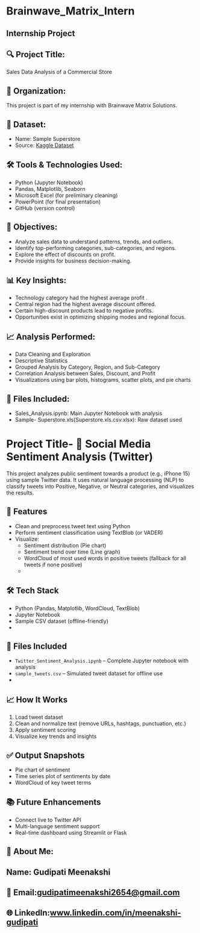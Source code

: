 # Brainwave_Matrix_Intern
## Internship Project

## 🔍 Project Title:
Sales Data Analysis of a Commercial Store

## 🏢 Organization:
This project is part of my internship with Brainwave Matrix Solutions.

## 📁 Dataset:
- Name: Sample Superstore
- Source: [Kaggle Dataset](https://www.kaggle.com/datasets/)

## 🛠️ Tools & Technologies Used:
- Python (Jupyter Notebook)
- Pandas, Matplotlib, Seaborn
- Microsoft Excel (for preliminary cleaning)
- PowerPoint (for final presentation)
- GitHub (version control)

## 📌 Objectives:
- Analyze sales data to understand patterns, trends, and outliers.
- Identify top-performing categories, sub-categories, and regions.
- Explore the effect of discounts on profit.
- Provide insights for business decision-making.

## 📊 Key Insights:
- Technology category had the highest average profit .
- Central region had the highest average discount offered.
- Certain high-discount products lead to negative profits.
- Opportunities exist in optimizing shipping modes and regional focus.

## 📈 Analysis Performed:
- Data Cleaning and Exploration
- Descriptive Statistics
- Grouped Analysis by Category, Region, and Sub-Category
- Correlation Analysis between Sales, Discount, and Profit
- Visualizations using bar plots, histograms, scatter plots, and pie charts

## 📎 Files Included:
- Sales_Analysis.ipynb: Main Jupyter Notebook with analysis
- Sample- Superstore.xls(Superstore.xls.csv.xlsx): Raw dataset used

# Project Title- 🧠 Social Media Sentiment Analysis (Twitter)
This project analyzes public sentiment towards a product (e.g., iPhone 15) using sample Twitter data. It uses natural language processing (NLP) to classify tweets into Positive, Negative, or Neutral categories, and visualizes the results.

## 📌 Features
- Clean and preprocess tweet text using Python
- Perform sentiment classification using TextBlob (or VADER)
- Visualize:
  - Sentiment distribution (Pie chart)
  - Sentiment trend over time (Line graph)
  - WordCloud of most used words in positive tweets (fallback for all tweets if none positive)
  - 
## 🛠️ Tech Stack
- Python (Pandas, Matplotlib, WordCloud, TextBlob)
- Jupyter Notebook
- Sample CSV dataset (offline-friendly)
- 
## 🧾 Files Included
- `Twitter_Sentiment_Analysis.ipynb` – Complete Jupyter notebook with analysis
- `sample_tweets.csv` – Simulated tweet dataset for offline use
- 
## 📈 How It Works
1. Load tweet dataset
2. Clean and normalize text (remove URLs, hashtags, punctuation, etc.)
3. Apply sentiment scoring
4. Visualize key trends and insights
   
## ✅ Output Snapshots
- Pie chart of sentiment
- Time series plot of sentiments by date
- WordCloud of key tweet terms

## 📚 Future Enhancements
- Connect live to Twitter API
- Multi-language sentiment support
- Real-time dashboard using Streamlit or Flask

 
## 🙋 About Me:
   ## Name: Gudipati Meenakshi  
  ## 📧 Email:gudipatimeenakshi2654@gmail.com
  ## 🌐 LinkedIn:www.linkedin.com/in/meenakshi-gudipati
